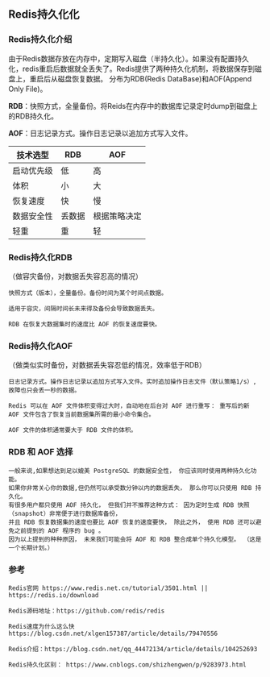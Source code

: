 ##  Redis持久化化

### Redis持久化介绍

由于Redis数据存放在内存中，定期写入磁盘（半持久化）。如果没有配置持久化，redis重启后数据就全丢失了。Redis提供了两种持久化机制，将数据保存到磁盘上，重启后从磁盘恢复数据。
分布为RDB(Redis DataBase)和AOF(Append Only File)。

**RDB**：快照方式，全量备份。将Reids在内存中的数据库记录定时dump到磁盘上的RDB持久化。

**AOF**：日志记录方式。操作日志记录以追加方式写入文件。

|  技术选型  | RDB | AOF |
|  ----  | ----  |----  | 
| 启动优先级| 低  | 高 | 
|  体积 | 小| 大| 
|  恢复速度 | 快| 慢| 
|  数据安全性 | 丢数据 | 根据策略决定 | 
|  轻重 | 重 | 轻| 


### Redis持久化RDB

（做容灾备份，对数据丢失容忍高的情况）

    快照方式（版本），全量备份。备份时间为某个时间点数据。
    
    适用于容灾，间隔时间长未来得及备份会导致数据丢失。
    
    RDB 在恢复大数据集时的速度比 AOF 的恢复速度要快。

### Redis持久化AOF

（做类似实时备份，对数据丢失容忍低的情况，效率低于RDB）

    日志记录方式。操作日志记录以追加方式写入文件。实时追加操作日志文件（默认策略1/s）,故障也只会丢一秒的数据。
    
    Redis 可以在 AOF 文件体积变得过大时，自动地在后台对 AOF 进行重写： 重写后的新 AOF 文件包含了恢复当前数据集所需的最小命令集合。
    
    AOF 文件的体积通常要大于 RDB 文件的体积。

### RDB 和 AOF 选择

    一般来说,如果想达到足以媲美 PostgreSQL 的数据安全性， 你应该同时使用两种持久化功能。
    如果你非常关心你的数据,但仍然可以承受数分钟以内的数据丢失， 那么你可以只使用 RDB 持久化。
    有很多用户都只使用 AOF 持久化， 但我们并不推荐这种方式： 因为定时生成 RDB 快照（snapshot）非常便于进行数据库备份，
    并且 RDB 恢复数据集的速度也要比 AOF 恢复的速度要快， 除此之外， 使用 RDB 还可以避免之前提到的 AOF 程序的 bug 。
    因为以上提到的种种原因， 未来我们可能会将 AOF 和 RDB 整合成单个持久化模型。 （这是一个长期计划。）

### 参考

    Redis官网 https://www.redis.net.cn/tutorial/3501.html || https://redis.io/download
    
    Redis源码地址：https://github.com/redis/redis

    Redis速度为什么这么快 https://blog.csdn.net/xlgen157387/article/details/79470556

    Redis介绍：https://blog.csdn.net/qq_44472134/article/details/104252693

    Redis持久化区别： https://www.cnblogs.com/shizhengwen/p/9283973.html